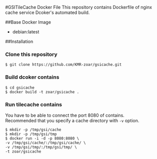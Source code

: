 #GSITileCache Docker File
This repository contains Dockerfile of nginx cache service Dcoker's automated build.

##Base Docker Image
+ debian:latest

##Installation
### Clone this repository

```
$ git clone https://github.com/KMR-zoar/gsicache.git
```

### Build dcoker contains

```
$ cd gsicache
$ docker build -t zoar/gsicache .
```

### Run tilecache contains
You have to be able to connect the port 8080 of contains.  
Recommended that you specify a cache directory with `-v` option.

```
$ mkdir -p /tmp/gsi/cache
$ mkdir -p /tmp/gsi/tmp
$ docker run -i -d -p 8080:8080 \
-v /tmp/gsi/cache/:/tmp/gsi/cache/ \  
-v /tmp/gsi/tmp/:/tmp/gsi/tmp/ \
-t zoar/gsicache
```
